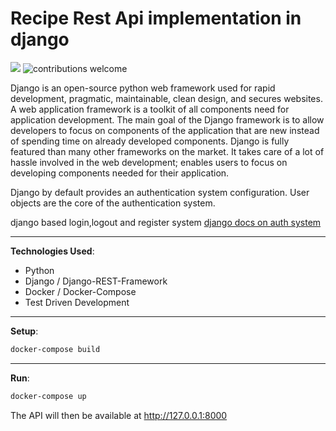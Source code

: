 # Recipe Rest Api implementation in django
![](https://img.shields.io/github/repo-size/itsvinayak/user_login_and_register.svg?label=Repo%20size&style=flat-square)&nbsp;![contributions welcome](https://img.shields.io/static/v1.svg?label=Contributions&message=Welcome&color=0059b3&style=flat-square)&nbsp;


Django is an open-source python web framework used for rapid development, pragmatic, maintainable, clean design, and secures websites. A web application framework is a toolkit of all components need for application development. The main goal of the Django framework is to allow developers to focus on components of the application that are new instead of spending time on already developed components. Django is fully featured than many other frameworks on the market. It takes care of a lot of hassle involved in the web development; enables users to focus on developing components needed for their application.

Django by default provides an authentication system configuration. User objects are the core of the authentication system.

django based login,logout and register system [django docs on auth system](https://docs.djangoproject.com/en/2.2/topics/auth/default/)


---

__Technologies Used__:

* Python
* Django / Django-REST-Framework
* Docker / Docker-Compose
* Test Driven Development

---

__Setup__:
```bash
docker-compose build
```
---

__Run__:

```bash
docker-compose up
```

The API will then be available at http://127.0.0.1:8000

